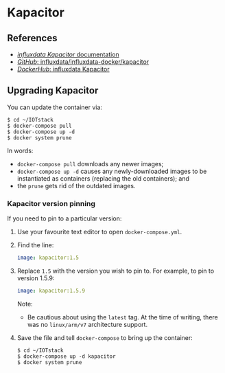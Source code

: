 # Kapacitor
 
## References

- [*influxdata Kapacitor* documentation](https://docs.influxdata.com/kapacitor/)
- [*GitHub*: influxdata/influxdata-docker/kapacitor](https://github.com/influxdata/influxdata-docker/tree/master/kapacitor)
- [*DockerHub*: influxdata Kapacitor](https://hub.docker.com/_/kapacitor)

## Upgrading Kapacitor

You can update the container via:

``` console
$ cd ~/IOTstack
$ docker-compose pull
$ docker-compose up -d
$ docker system prune
```

In words:

* `docker-compose pull` downloads any newer images;
* `docker-compose up -d` causes any newly-downloaded images to be instantiated as containers (replacing the old containers); and
* the `prune` gets rid of the outdated images.

### Kapacitor version pinning

If you need to pin to a particular version:

1. Use your favourite text editor to open `docker-compose.yml`.
2. Find the line:

	``` yaml
   image: kapacitor:1.5
	```

3. Replace `1.5` with the version you wish to pin to. For example, to pin to version 1.5.9:

	``` yaml
   image: kapacitor:1.5.9
	```
	
	Note:
	
	* Be cautious about using the `latest` tag. At the time of writing, there was no `linux/arm/v7` architecture support. 

4. Save the file and tell `docker-compose` to bring up the container:

	``` console
	$ cd ~/IOTstack
	$ docker-compose up -d kapacitor
	$ docker system prune
	```
